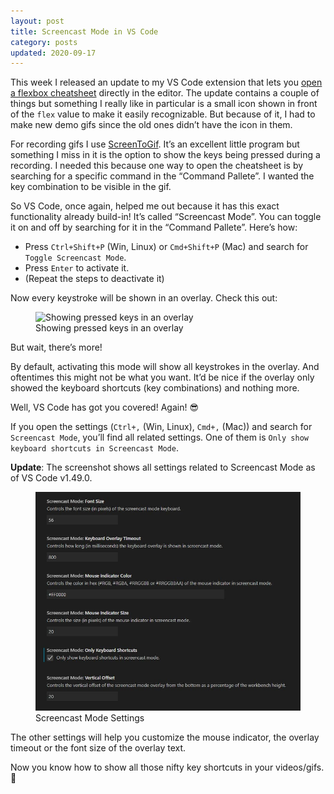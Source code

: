 ```yaml
---
layout: post
title: Screencast Mode in VS Code
category: posts
updated: 2020-09-17
---
```


This week I released an update to my VS Code extension that lets you [open a flexbox cheatsheet](https://marketplace.visualstudio.com/items?itemName=dzhavat.css-flexbox-cheatsheet) directly in the editor. The update contains a couple of things but something I really like in particular is a small icon shown in front of the `flex` value to make it easily recognizable. But because of it, I had to make new demo gifs since the old ones didn’t have the icon in them.

For recording gifs I use [ScreenToGif](https://www.screentogif.com/). It’s an excellent little program but something I miss in it is the option to show the keys being pressed during a recording. I needed this because one way to open the cheatsheet is by searching for a specific command in the “Command Pallete”. I wanted the key combination to be visible in the gif.

So VS Code, once again, helped me out because it has this exact functionality already build-in! It’s called “Screencast Mode”. You can toggle it on and off by searching for it in the “Command Pallete”. Here’s how:

- Press `Ctrl+Shift+P` (Win, Linux) or `Cmd+Shift+P` (Mac) and search for `Toggle Screencast Mode`.
- Press `Enter` to activate it.
- (Repeat the steps to deactivate it)

Now every keystroke will be shown in an overlay. Check this out:

<figure>
  <img src="/assets/img/2019/09/18/hey.gif" alt="Showing pressed keys in an overlay">
  <figcaption>Showing pressed keys in an overlay</figcaption>
</figure>

But wait, there’s more!

By default, activating this mode will show all keystrokes in the overlay. And oftentimes this might not be what you want. It’d be nice if the overlay only showed the keyboard shortcuts (key combinations) and nothing more.

Well, VS Code has got you covered! Again! 😎

If you open the settings (`Ctrl+,` (Win, Linux), `Cmd+,` (Mac)) and search for `Screencast Mode`, you’ll find all related settings. One of them is `Only show keyboard shortcuts in Screencast Mode`.

**Update**: The screenshot shows all settings related to Screencast Mode as of VS Code v1.49.0.

<figure>
  <img src="/assets/img/2019/09/18/screencast-mode-settings.jpg" alt="Screencast Mode Settings">
  <figcaption>Screencast Mode Settings</figcaption>
</figure>

The other settings will help you customize the mouse indicator, the overlay timeout or the font size of the overlay text.

Now you know how to show all those nifty key shortcuts in your videos/gifs. 🚀

